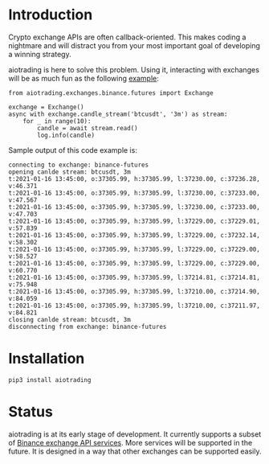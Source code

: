 # Introduction

Crypto exchange APIs are often callback-oriented. This makes coding a nightmare and will distract you from your most important goal of developing a winning strategy.

aiotrading is here to solve this problem. Using it, interacting with exchanges will be as much fun as the following [example](https://github.com/fadishei/aiotrading/blob/master/examples/candle_stream.py):

    from aiotrading.exchanges.binance.futures import Exchange

    exchange = Exchange()
    async with exchange.candle_stream('btcusdt', '3m') as stream:
        for _ in range(10):
            candle = await stream.read()
            log.info(candle)
	    
Sample output of this code example is:

    connecting to exchange: binance-futures
    opening canlde stream: btcusdt, 3m
    t:2021-01-16 13:45:00, o:37305.99, h:37305.99, l:37230.00, c:37236.28, v:46.371
    t:2021-01-16 13:45:00, o:37305.99, h:37305.99, l:37230.00, c:37233.00, v:47.567
    t:2021-01-16 13:45:00, o:37305.99, h:37305.99, l:37230.00, c:37233.00, v:47.703
    t:2021-01-16 13:45:00, o:37305.99, h:37305.99, l:37229.00, c:37229.01, v:57.839
    t:2021-01-16 13:45:00, o:37305.99, h:37305.99, l:37229.00, c:37232.14, v:58.302
    t:2021-01-16 13:45:00, o:37305.99, h:37305.99, l:37229.00, c:37229.00, v:58.527
    t:2021-01-16 13:45:00, o:37305.99, h:37305.99, l:37229.00, c:37229.00, v:60.770
    t:2021-01-16 13:45:00, o:37305.99, h:37305.99, l:37214.81, c:37214.81, v:75.948
    t:2021-01-16 13:45:00, o:37305.99, h:37305.99, l:37210.00, c:37214.90, v:84.059
    t:2021-01-16 13:45:00, o:37305.99, h:37305.99, l:37210.00, c:37211.97, v:84.821
    closing canlde stream: btcusdt, 3m
    disconnecting from exchange: binance-futures

# Installation

    pip3 install aiotrading
    
# Status

aiotrading is at its early stage of development. It currently supports a subset of [Binance exchange API services](https://binance-docs.github.io/apidocs/futures/en/). More services will be supported in the future. It is designed in a way that other exchanges can be supported easily.